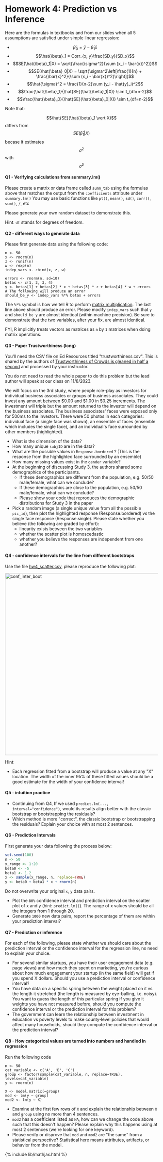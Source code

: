 # Homework 4: Prediction vs Inference

Here are the formulas in textbooks and from our slides when all 5 assumptions are satisfied under simple linear regression:

- $$\hat{\beta}_0 = \bar{y} - \hat{\beta}_1 \bar{x}$$
- $$\hat{\beta}_1 = Corr_{x, y}\frac{SD_y}{SD_x}$$
- $$SE(\hat{\beta}_1|X) = \sqrt{\frac{\sigma^2}{\sum (x_i - \bar{x})^2}}$$
- $$SE(\hat{\beta}_0|X) = \sqrt{\sigma^2\left[\frac{1}{n} + \frac{\bar{x}^2}{\sum (x_i - \bar{x})^2}\right]}$$
- $$\hat{\sigma}^2 = \frac{1}{n-2}\sum (y_i - \hat{y}_i)^2$$
- $$\frac{\hat{\beta}_1}{\hat{SE}(\hat{\beta}_1|X)} \sim t_{df=n-2}$$
- $$\frac{\hat{\beta}_0}{\hat{SE}(\hat{\beta}_0|X)} \sim t_{df=n-2}$$

Note that: 

$$\hat{SE}(\hat{\beta}_1 \vert X)$$ differs from $$SE(\hat{\beta}_1 \vert X)$$ becase it estimates $$\sigma^2$$ with $$\hat{\sigma}^2$$


#### Q1 - Verifying calculations from summary.lm()
Please create a matrix or data frame called `summ_tab` using the formulas above that matches the output from the `coefficients` attribute under `summary.lm()`
You may use basic functions like `pt()`, `mean()`, `sd()`, `corr()`, `sum()`, `/`, etc

Please generate your own random dataset to demonstrate this.

Hint: `df` stands for degrees of freedom.

#### Q2 - different ways to generate data

Please first generate data using the following code:
```
n <- 50
x <- rnorm(n)
z <- runif(n)
w <- rexp(n)
indep_vars <- cbind(x, z, w)

errors <- rnorm(n, sd=10)
betas <- c(1, 2, 3, 4)
y <- betas[1] + betas[2] * x + betas[3] * z + betas[4] * w + errors
# The following will produce an error
should_be_y <- indep_vars %*% betas + errors
```

The `%*%` symbol is how we tell R to perform [matrix multiplication](https://en.wikipedia.org/wiki/Matrix_multiplication).
The last line above should produce an error. Please modify `indep_vars` such that `y` and `should_be_y` are almost identical (within machine precision). Be sure to demonstrate
that the two variables, after your fix, are almost identical.

FYI, R implicitly treats vectors as matrices as `n` by `1` matrices when doing matrix operations.

#### Q3 - Paper Trustworthiness (long)

You'll need the CSV file on Ed Resources titled "trustworthiness.csv". This is shared by the authors of [Trustworthiness of Crowds is gleaned in half a second](https://static1.squarespace.com/static/5daf65330e17a4220c7707ce/t/64378dd57efb4b7d3b265a54/1681362389720/ChweFreemanSPPS.pdf) and processed by your instructor.

You do not need to read the whole paper to do this problem but the lead author will speak at our class on 11/8/2023.

We will focus on the 3rd study, where people role-play as investors for individual business associates or groups of business associates.
They could invest any amount between $0.00 and $1.00 in $0.25 increments. The investment will triple but the amount returned to the
investor will depend on the business associates. The business associates' faces were exposed only for 500ms to the investors. 
There were 50 photos in each categories: individual face (a single face was shown), an ensemble of faces (ensemble which includes the single face), and an individual's face surrounded by other members (highlighted).

- What is the dimension of the data?
- How many unique `subjID` are in the data?
- What are the possible values in `Response.bordered` ? (This is the response from the highlighted face surrounded by an ensemble)
- How many missing values exist in the `gender` variable?
- At the beginning of discussing Study 3, the authors shared some demographics of the participants.
  - If these demographics are different from the population, e.g. 50/50 male/female, what can we conclude?
  - If these demographics are close to the population, e.g. 50/50 male/female, what can we conclude?
  - Please show your code that reproduces the demographic distributions for Study 3 in the paper
- Pick a random image (a single unique value from all the possible `pic_id`), then plot the highlighted response (Response.bordered) vs the single face response (Response.single). Please state whether you believe (the following are graded by effort):
  - linearity exists between the two variables
  - whether the scatter plot is homoscedastic
  - whether you believe the responses are independent from one another?


#### Q4 - confidence intervals for the line from different bootstraps
Use the file [hw4_scatter.csv](./hw4_scatter.csv), please reproduce the following plot:

<img src="../images/hw4_conf_inter_boot.png" alt="conf_inter_boot" width='600'>

Hint:
- Each regression fitted from a bootstrap will produce a value at any "X" location. The width of the inner 95% of these fitted values should be a good estimate for the width of your confidence interval!

#### Q5 - intuition practice

- Continuing from Q4, If we used `predict.lm(..., interval="confidence")`, would its results align better with the classic bootstrap or bootstrapping the residuals?
- Which method is more "correct", the classic bootstrap or bootstrapping the residuals? Explain your choice with at most 2 sentences.

#### Q6 - Prediction Intervals
First generate your data following the process below:

```r
set.seed(100)
n <- 50
x_range <- 1:20
beta0 <- -5
beta1 <- 1.2
x <- sample(x_range, n, replace=TRUE)
y <- beta0 + beta1 * x + rnorm(n)
```

Do not overwrite your original `x`, `y` data pairs.
- Plot the `80%` confidence interval and prediction interval on the scatter plot of x and y (hint: `predict.lm()`). The range of x values should be all the integers from 1 through 20.
- Generate `1000` new data pairs, report the percentage of them are within your prediction interval?


#### Q7 - Prediction or inference
For each of the following, please state whether we should care about the prediction interval or the confidence interval for the regression line, no need to explain your choice.

- For several similar startups, you have their user engagement data (e.g. page views) and how much they spent on marketing, you're curious about how much engagement your startup (in the same field) will get if you spend X dollars. Should you use a prediction interval or confidence interval?
- You have data on a specific spring between the weight placed on it vs the length it stretched (the length is measured by eye-balling, i.e. noisy). You want to guess the length of this particular spring if you give it weights you have not measured before, should you compute the confidence interval or the prediction interval for this problem?
- The government can learn the relationship between investment in education vs poverty levels to make county-level policies that would affect many households, should they compute the confidence interval or the prediction interval?


#### Q8 - How categorical values are turned into numbers and handled in regression

Run the following code
```
n <- 50
cat_variable <- c('A', 'B', 'C')
group <- factor(sample(cat_variable, n, replace=TRUE), levels=cat_variable)
y <- rnorm(n)

X <- model.matrix(~group)
mod <- lm(y ~ group)
mod2 <- lm(y ~ X)
```

- Examine at the first few rows of `X` and explain the relationship between `X` and `group` using no more than 4 sentences.
- `mod2` has a coefficient listed as `NA`, how can we change the code above such that this doesn't happen? Please explain why this happens using at most 2 sentences (we're looking for one keyword).
- Please verify or disprove that `mod` and `mod2` are "the same" from a statistical perspective? Statistical here means attributes, artifacts, or behavior from the model.

{% include lib/mathjax.html %}
